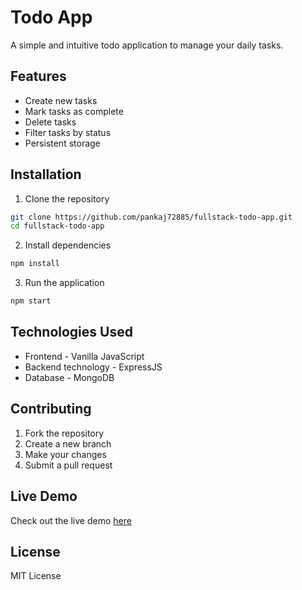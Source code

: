 # Todo App

A simple and intuitive todo application to manage your daily tasks.

## Features

- Create new tasks
- Mark tasks as complete
- Delete tasks
- Filter tasks by status
- Persistent storage

## Installation

1. Clone the repository

```bash
git clone https://github.com/pankaj72885/fullstack-todo-app.git
cd fullstack-todo-app
```

2. Install dependencies

```bash
npm install
```

3. Run the application

```bash
npm start
```

## Technologies Used

- Frontend - Vanilla JavaScript
- Backend technology - ExpressJS
- Database - MongoDB

## Contributing

1. Fork the repository
2. Create a new branch
3. Make your changes
4. Submit a pull request


## Live Demo

Check out the live demo [here](https://todo-app-pankaj72885.vercel.app)

## License

MIT License
